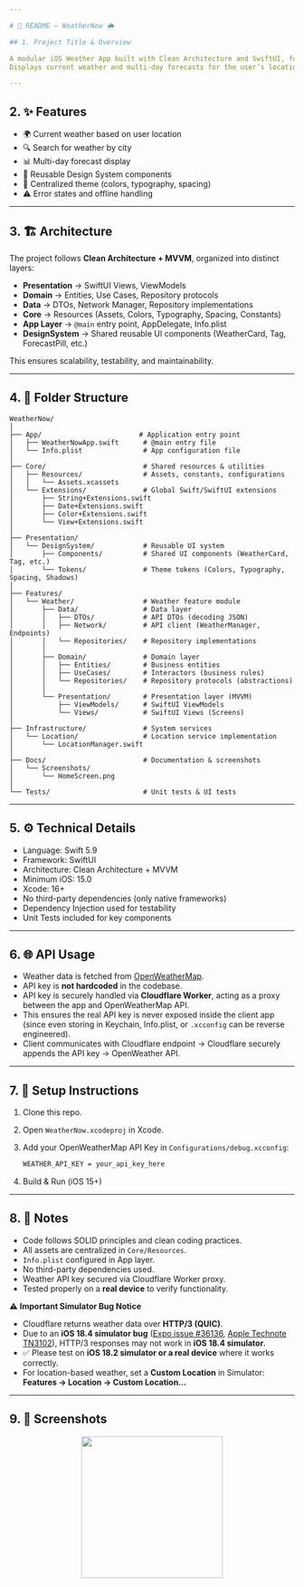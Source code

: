 ```yaml
---

# 📄 README – WeatherNow 🌦️

## 1. Project Title & Overview

A modular iOS Weather App built with Clean Architecture and SwiftUI, following best practices in design system and code organization.
Displays current weather and multi-day forecasts for the user’s location or searched cities.

---
```


## 2. ✨ Features

* 🌍 Current weather based on user location
* 🔍 Search for weather by city
* 📊 Multi-day forecast display
* 📱 Reusable Design System components
* 🎨 Centralized theme (colors, typography, spacing)
* ⚠️ Error states and offline handling

---

## 3. 🏗️ Architecture

The project follows **Clean Architecture + MVVM**, organized into distinct layers:

* **Presentation** → SwiftUI Views, ViewModels
* **Domain** → Entities, Use Cases, Repository protocols
* **Data** → DTOs, Network Manager, Repository implementations
* **Core** → Resources (Assets, Colors, Typography, Spacing, Constants)
* **App Layer** → `@main` entry point, AppDelegate, Info.plist
* **DesignSystem** → Shared reusable UI components (WeatherCard, Tag, ForecastPill, etc.)

This ensures scalability, testability, and maintainability.

---

## 4. 📂 Folder Structure

```
WeatherNow/
│
├── App/                        # Application entry point
│   ├── WeatherNowApp.swift      # @main entry file
│   └── Info.plist               # App configuration file
│
├── Core/                        # Shared resources & utilities
│   ├── Resources/               # Assets, constants, configurations
│   │   └── Assets.xcassets
│   └── Extensions/              # Global Swift/SwiftUI extensions
│       ├── String+Extensions.swift
│       ├── Date+Extensions.swift
│       ├── Color+Extensions.swift
│       └── View+Extensions.swift
│
├── Presentation/
│   └── DesignSystem/            # Reusable UI system
│       ├── Components/          # Shared UI components (WeatherCard, Tag, etc.)
│       └── Tokens/              # Theme tokens (Colors, Typography, Spacing, Shadows)
│
├── Features/
│   └── Weather/                 # Weather feature module
│       ├── Data/                # Data layer
│       │   ├── DTOs/            # API DTOs (decoding JSON)
│       │   ├── Network/         # API client (WeatherManager, Endpoints)
│       │   └── Repositories/    # Repository implementations
│       │
│       ├── Domain/              # Domain layer
│       │   ├── Entities/        # Business entities
│       │   ├── UseCases/        # Interactors (business rules)
│       │   └── Repositories/    # Repository protocols (abstractions)
│       │
│       └── Presentation/        # Presentation layer (MVVM)
│           ├── ViewModels/      # SwiftUI ViewModels
│           └── Views/           # SwiftUI Views (Screens)
│
├── Infrastructure/              # System services
│   └── Location/                # Location service implementation
│       └── LocationManager.swift
│
├── Docs/                        # Documentation & screenshots
│   └── Screenshots/
│       └── HomeScreen.png
│
└── Tests/                       # Unit tests & UI tests
```

---

## 5. ⚙️ Technical Details

* Language: Swift 5.9
* Framework: SwiftUI
* Architecture: Clean Architecture + MVVM
* Minimum iOS: 15.0
* Xcode: 16+
* No third-party dependencies (only native frameworks)
* Dependency Injection used for testability
* Unit Tests included for key components

---

## 6. 🌐 API Usage

* Weather data is fetched from [OpenWeatherMap](https://openweathermap.org/api).
* API key is **not hardcoded** in the codebase.
* API key is securely handled via **Cloudflare Worker**, acting as a proxy between the app and OpenWeatherMap API.
* This ensures the real API key is never exposed inside the client app (since even storing in Keychain, Info.plist, or `.xcconfig` can be reverse engineered).
* Client communicates with Cloudflare endpoint → Cloudflare securely appends the API key → OpenWeather API.

---

## 7. 🚀 Setup Instructions
1. Clone this repo.
2. Open `WeatherNow.xcodeproj` in Xcode.
3. Add your OpenWeatherMap API Key in `Configurations/debug.xcconfig`:

   ```sh
   WEATHER_API_KEY = your_api_key_here
   ```
4. Build & Run (iOS 15+)
---

## 8. 📝 Notes

* Code follows SOLID principles and clean coding practices.
* All assets are centralized in `Core/Resources`.
* `Info.plist` configured in App layer.
* No third-party dependencies used.
* Weather API key secured via Cloudflare Worker proxy.
* Tested properly on a **real device** to verify functionality.

⚠️ **Important Simulator Bug Notice**  
- Cloudflare returns weather data over **HTTP/3 (QUIC)**.  
- Due to an **iOS 18.4 simulator bug** ([Expo issue #36136](https://github.com/expo/expo/issues/36136), [Apple Technote TN3102](https://developer.apple.com/documentation/technotes/tn3102-http3-in-your-app)), HTTP/3 responses may not work in **iOS 18.4 simulator**.  
- ✅ Please test on **iOS 18.2 simulator or a real device** where it works correctly.  
- For location-based weather, set a **Custom Location** in Simulator:  
  **Features → Location → Custom Location…**
---

## 9. 📸 Screenshots

<p align="center">
  <img src="Docs/Screenshots/HomeScreen.jpeg" width="250">
</p>



